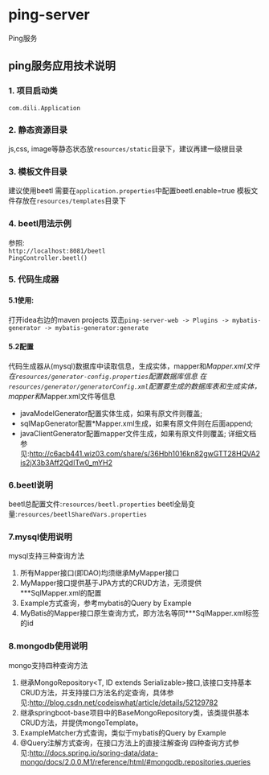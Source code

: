 # ping-server
Ping服务

## ping服务应用技术说明

### 1. 项目启动类
`com.dili.Application`
### 2. 静态资源目录
js,css, image等静态状态放`resources/static`目录下，建议再建一级根目录
### 3. 模板文件目录
建议使用beetl
需要在`application.properties`中配置beetl.enable=true
模板文件存放在`resources/templates`目录下
### 4. beetl用法示例
参照:<br/>
`http://localhost:8081/beetl`<br/>
`PingController.beetl()`
### 5. 代码生成器
#### 5.1使用:
打开idea右边的maven projects 
双击`ping-server-web -> Plugins -> mybatis-generator -> mybatis-generator:generate`
#### 5.2配置
代码生成器从(mysql)数据库中读取信息，生成实体，mapper和*Mapper.xml文件
在`resources/generator-config.properties`配置数据库信息
在`resources/generator/generatorConfig.xml`配置要生成的数据库表和生成实体，mapper和*Mapper.xml文件等信息
- javaModelGenerator配置实体生成，如果有原文件则覆盖;
- sqlMapGenerator配置*Mapper.xml生成，如果有原文件则在后面append;
- javaClientGenerator配置mapper文件生成，如果有原文件则覆盖;
详细文档参见:http://c6acb441.wiz03.com/share/s/36Hbh1016kn82gwGTT28HQVA2is2jX3b3Aff2QdITw0_mYH2
### 6.beetl说明
beetl总配置文件:`resources/beetl.properties`
beetl全局变量:`resources/beetlSharedVars.properties`
### 7.mysql使用说明
mysql支持三种查询方法
1. 所有Mapper接口(即DAO)均须继承MyMapper接口
2. MyMapper接口提供基于JPA方式的CRUD方法，无须提供***SqlMapper.xml的配置
3. Example方式查询，参考mybatis的Query by Example
4. MyBatis的Mapper接口原生查询方式，即方法名等同***SqlMapper.xml标签的id
### 8.mongodb使用说明
mongo支持四种查询方法
1. 继承MongoRepository<T, ID extends Serializable>接口,该接口支持基本CRUD方法，并支持接口方法名约定查询，具体参见:http://blog.csdn.net/codeiswhat/article/details/52129782
2. 继承springboot-base项目中的BaseMongoRepository<E>类，该类提供基本CRUD方法，并提供mongoTemplate。
3. ExampleMatcher方式查询，类似于mybatis的Query by Example
4. @Query注解方式查询，在接口方法上的直接注解查询
四种查询方式参见:http://docs.spring.io/spring-data/data-mongo/docs/2.0.0.M1/reference/html/#mongodb.repositories.queries






